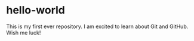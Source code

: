 # hello-world
This is my first ever repository.
I am excited to learn about Git and GitHub. Wish me luck!
